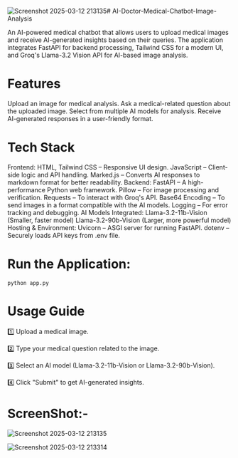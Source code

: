 ![Screenshot 2025-03-12 213135](https://github.com/user-attachments/assets/e0dc308a-1c7b-46f4-91f8-3f0e6c3fef51)# AI-Doctor-Medical-Chatbot-Image-Analysis

An AI-powered medical chatbot that allows users to upload medical images and receive AI-generated insights based on their queries. The application integrates FastAPI for backend processing, Tailwind CSS for a modern UI, and Groq's Llama-3.2 Vision API for AI-based image analysis.

# Features
Upload an image for medical analysis.
Ask a medical-related question about the uploaded image.
Select from multiple AI models for analysis.
Receive AI-generated responses in a user-friendly format.

# Tech Stack
  Frontend:
HTML, Tailwind CSS – Responsive UI design.
JavaScript – Client-side logic and API handling.
Marked.js – Converts AI responses to markdown format for better readability.
  Backend:
FastAPI – A high-performance Python web framework.
Pillow – For image processing and verification.
Requests – To interact with Groq's API.
Base64 Encoding – To send images in a format compatible with the AI models.
Logging – For error tracking and debugging.
  AI Models Integrated:
Llama-3.2-11b-Vision (Smaller, faster model)
Llama-3.2-90b-Vision (Larger, more powerful model)
Hosting & Environment:
Uvicorn – ASGI server for running FastAPI.
dotenv – Securely loads API keys from .env file.

# Run the Application:
    python app.py

# Usage Guide
1️⃣ Upload a medical image.

2️⃣ Type your medical question related to the image.

3️⃣ Select an AI model (Llama-3.2-11b-Vision or Llama-3.2-90b-Vision).

4️⃣ Click "Submit" to get AI-generated insights.

# ScreenShot:-

![Screenshot 2025-03-12 213135](https://github.com/user-attachments/assets/4e444233-3048-4a5a-bf1c-3250ee59dc68)


![Screenshot 2025-03-12 213314](https://github.com/user-attachments/assets/13956f2c-fabf-4b85-9444-a4a85cf346e1)


